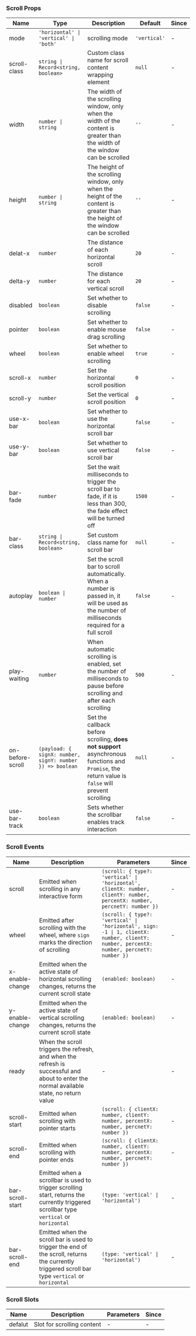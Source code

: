 ### Scroll Props

| Name          | Type              | Description                                                                  | Default     | Since |
| ------------- | ----------------- | --------------------------------------------------------------------- | ---------- | --- |
| mode | `'horizontal' \| 'vertical' \| 'both'` | scrolling mode | `'vertical'` | - |
| scroll-class | `string \| Record<string, boolean>` | Custom class name for scroll content wrapping element | `null` | - |
| width | `number \| string` | The width of the scrolling window, only when the width of the content is greater than the width of the window can be scrolled | `''` | - |
| height | `number \| string` | The height of the scrolling window, only when the height of the content is greater than the height of the window can be scrolled | `''` | - |
| delat-x | `number` | The distance of each horizontal scroll | `20` | - |
| delta-y | `number` | The distance for each vertical scroll | `20` | - |
| disabled | `boolean` | Set whether to disable scrolling | `false` | - |
| pointer | `boolean` | Set whether to enable mouse drag scrolling | `false` | - |
| wheel | `boolean` | Set whether to enable wheel scrolling | `true` | - |
| scroll-x | `number` | Set the horizontal scroll position | `0` | - |
| scroll-y | `number` | Set the vertical scroll position | `0` | - |
| use-x-bar | `boolean` | Set whether to use the horizontal scroll bar | `false` | - |
| use-y-bar | `boolean` | Set whether to use vertical scroll bar | `false` | - |
| bar-fade | `number` | Set the wait milliseconds to trigger the scroll bar to fade, if it is less than 300, the fade effect will be turned off | `1500` | - |
| bar-class | `string \| Record<string, boolean>` | Set custom class name for scroll bar | `null` | - |
| autoplay | `boolean \| number` | Set the scroll bar to scroll automatically. When a number is passed in, it will be used as the number of milliseconds required for a full scroll | `false` | - |
| play-waiting | `number` | When automatic scrolling is enabled, set the number of milliseconds to pause before scrolling and after each scrolling | `500` | - |
| on-before-scroll | `(payload: { signX: number, signY: number }) => boolean` | Set the callback before scrolling, **does not support** asynchronous functions and `Promise`, the return value is `false` will prevent scrolling | `null` | - |
| use-bar-track | `boolean` | Sets whether the scrollbar enables track interaction | `false` | - |

### Scroll Events

| Name                | Description                                                                                                                       | Parameters         | Since |
| ------------------- | -------------------------------------------------------------------------------------------------------------------------- | ------------ | --- |
| scroll | Emitted when scrolling in any interactive form | `(scroll: { type?: 'vertical' \| 'horizontal', clientX: number, clientY: number, percentX: number, percnetY: number })` | - |
| wheel | Emitted after scrolling with the wheel, where `sign` marks the direction of scrolling | `(scroll: { type?: 'vertical' \| 'horizontal', sign: -1 \| 1, clientX: number, clientY: number, percentX: number, percnetY: number })` | - |
| x-enable-change | Emitted when the active state of horizontal scrolling changes, returns the current scroll state | `(enabled: boolean)` | - |
| y-enable-change | Emitted when the active state of vertical scrolling changes, returns the current scroll state | `(enabled: boolean)` | - |
| ready | When the scroll triggers the refresh, and when the refresh is successful and about to enter the normal available state, no return value | - | - |
| scroll-start | Emitted when scrolling with pointer starts | `(scroll: { clientX: number, clientY: number, percentX: number, percnetY: number })` | - |
| scroll-end | Emitted when scrolling with pointer ends | `(scroll: { clientX: number, clientY: number, percentX: number, percnetY: number })` | - |
| bar-scroll-start | Emitted when a scrollbar is used to trigger scrolling start, returns the currently triggered scrollbar type `vertical` or `horizontal` | `(type: 'vertical' \| 'horizontal')` | - |
| bar-scroll-end | Emitted when the scroll bar is used to trigger the end of the scroll, returns the currently triggered scroll bar type `vertical` or `horizontal` | `(type: 'vertical' \| 'horizontal')` | - |

### Scroll Slots

| Name    | Description           | Parameters | Since |
| ------- | -------------- | --- | --- |
| defalut | Slot for scrolling content | - | - |
